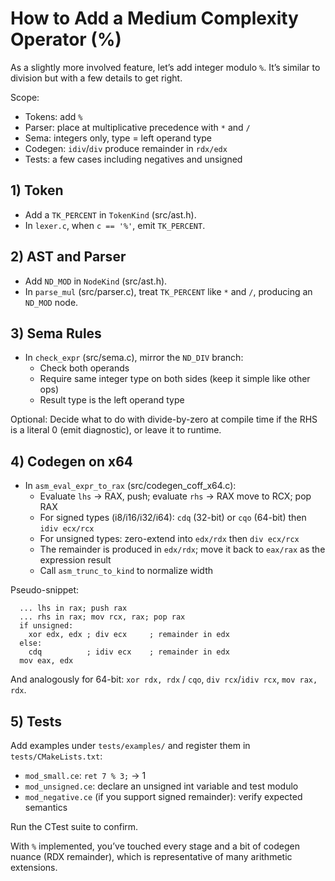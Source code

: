 # How to Add a Medium Complexity Operator (%)

As a slightly more involved feature, let’s add integer modulo `%`. It’s similar to division but with a few details to get right.

Scope:
- Tokens: add `%`
- Parser: place at multiplicative precedence with `*` and `/`
- Sema: integers only, type = left operand type
- Codegen: `idiv`/`div` produce remainder in `rdx/edx`
- Tests: a few cases including negatives and unsigned

## 1) Token

- Add a `TK_PERCENT` in `TokenKind` (src/ast.h).
- In `lexer.c`, when `c == '%'`, emit `TK_PERCENT`.

## 2) AST and Parser

- Add `ND_MOD` in `NodeKind` (src/ast.h).
- In `parse_mul` (src/parser.c), treat `TK_PERCENT` like `*` and `/`, producing an `ND_MOD` node.

## 3) Sema Rules

- In `check_expr` (src/sema.c), mirror the `ND_DIV` branch:
  - Check both operands
  - Require same integer type on both sides (keep it simple like other ops)
  - Result type is the left operand type

Optional: Decide what to do with divide-by-zero at compile time if the RHS is a literal 0 (emit diagnostic), or leave it to runtime.

## 4) Codegen on x64

- In `asm_eval_expr_to_rax` (src/codegen_coff_x64.c):
  - Evaluate `lhs` -> RAX, push; evaluate `rhs` -> RAX move to RCX; pop RAX
  - For signed types (i8/i16/i32/i64): `cdq` (32-bit) or `cqo` (64-bit) then `idiv ecx/rcx`
  - For unsigned types: zero-extend into `edx/rdx` then `div ecx/rcx`
  - The remainder is produced in `edx/rdx`; move it back to `eax/rax` as the expression result
  - Call `asm_trunc_to_kind` to normalize width

Pseudo-snippet:
```
  ... lhs in rax; push rax
  ... rhs in rax; mov rcx, rax; pop rax
  if unsigned:
    xor edx, edx ; div ecx     ; remainder in edx
  else:
    cdq          ; idiv ecx    ; remainder in edx
  mov eax, edx
```
And analogously for 64-bit: `xor rdx, rdx` / `cqo`, `div rcx`/`idiv rcx`, `mov rax, rdx`.

## 5) Tests

Add examples under `tests/examples/` and register them in `tests/CMakeLists.txt`:
- `mod_small.ce`: `ret 7 % 3;` -> 1
- `mod_unsigned.ce`: declare an unsigned int variable and test modulo
- `mod_negative.ce` (if you support signed remainder): verify expected semantics

Run the CTest suite to confirm.

With `%` implemented, you’ve touched every stage and a bit of codegen nuance (RDX remainder), which is representative of many arithmetic extensions.
